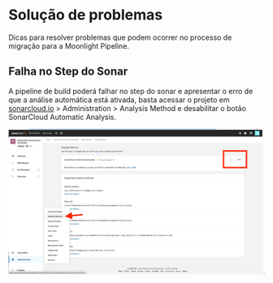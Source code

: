 # Solução de problemas

Dicas para resolver problemas que podem ocorrer no processo de migração para a Moonlight Pipeline.

## Falha no Step do Sonar

A pipeline de build poderá falhar no step do sonar e apresentar o erro de que a análise automática está ativada, basta acessar o projeto em [sonarcloud.io](https://sonarcloud.io/) > Administration > Analysis Method e desabilitar o botão SonarCloud Automatic Analysis.

![](img/27.png)
